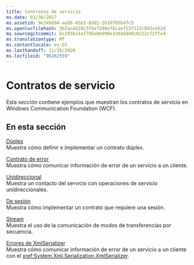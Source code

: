 ```yaml
---
title: Contratos de servicio
ms.date: 03/30/2017
ms.assetid: 9e34b694-aa56-45b3-8dd1-2616705b4fc5
ms.openlocfilehash: 3b2acdd10c5f5e7280ef8caef537112c083ce52d
ms.sourcegitcommit: bc293b14af795e0e999e3304dd40c0222cf2ffe4
ms.translationtype: MT
ms.contentlocale: es-ES
ms.lasthandoff: 11/26/2020
ms.locfileid: "96262559"
---
```

# <a name="service-contracts"></a>Contratos de servicio

Esta sección contiene ejemplos que muestran los contratos de servicio en Windows Communication Foundation (WCF).  
  
## <a name="in-this-section"></a>En esta sección  

 [Dúplex](duplex.md)  
 Muestra cómo definir e implementar un contrato dúplex.  
  
 [Contrato de error](fault-contract.md)  
 Muestra cómo comunicar información de error de un servicio a un cliente.  
  
 [Unidireccional](one-way.md)  
 Muestra un contacto del servicio con operaciones de servicio unidireccionales.  
  
 [De sesión](session.md)  
 Muestra cómo implementar un contrato que requiere una sesión.  
  
 [Stream](stream.md)  
 Muestra el uso de la comunicación de modos de transferencias por secuencia.  
  
 [Errores de XmlSerializer](xmlserializer-faults.md)  
 Muestra cómo comunicar información de error de un servicio a un cliente con el <xref:System.Xml.Serialization.XmlSerializer>.
